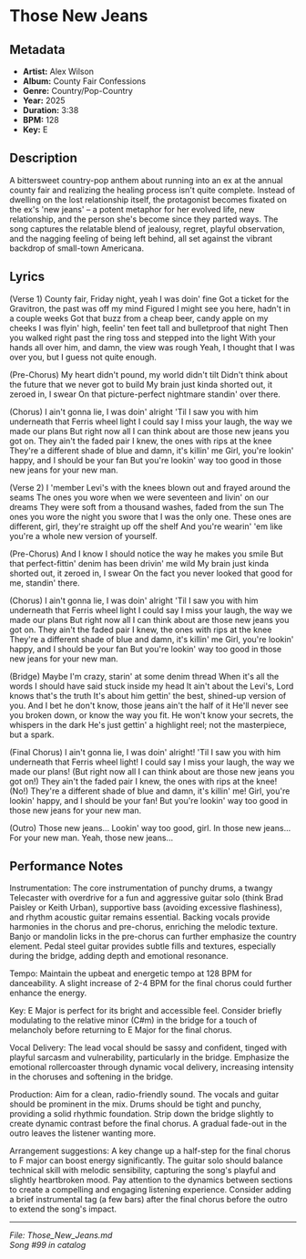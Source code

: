 # Those New Jeans

## Metadata
- **Artist:** Alex Wilson
- **Album:** County Fair Confessions
- **Genre:** Country/Pop-Country
- **Year:** 2025
- **Duration:** 3:38
- **BPM:** 128
- **Key:** E

## Description
A bittersweet country-pop anthem about running into an ex at the annual county fair and realizing the healing process isn't quite complete. Instead of dwelling on the lost relationship itself, the protagonist becomes fixated on the ex's 'new jeans' – a potent metaphor for her evolved life, new relationship, and the person she's become since they parted ways. The song captures the relatable blend of jealousy, regret, playful observation, and the nagging feeling of being left behind, all set against the vibrant backdrop of small-town Americana.

## Lyrics

(Verse 1)
County fair, Friday night, yeah I was doin' fine
Got a ticket for the Gravitron, the past was off my mind
Figured I might see you here, hadn't in a couple weeks
Got that buzz from a cheap beer, candy apple on my cheeks
I was flyin' high, feelin' ten feet tall and bulletproof that night
Then you walked right past the ring toss and stepped into the light
With your hands all over him, and damn, the view was rough
Yeah, I thought that I was over you, but I guess not quite enough.

(Pre-Chorus)
My heart didn't pound, my world didn't tilt
Didn't think about the future that we never got to build
My brain just kinda shorted out, it zeroed in, I swear
On that picture-perfect nightmare standin' over there.

(Chorus)
I ain't gonna lie, I was doin' alright
'Til I saw you with him underneath that Ferris wheel light
I could say I miss your laugh, the way we made our plans
But right now all I can think about are those new jeans you got on.
They ain't the faded pair I knew, the ones with rips at the knee
They're a different shade of blue and damn, it's killin' me
Girl, you're lookin' happy, and I should be your fan
But you're lookin' way too good in those new jeans for your new man.

(Verse 2)
I 'member Levi's with the knees blown out and frayed around the seams
The ones you wore when we were seventeen and livin' on our dreams
They were soft from a thousand washes, faded from the sun
The ones you wore the night you swore that I was the only one.
These ones are different, girl, they're straight up off the shelf
And you're wearin' 'em like you're a whole new version of yourself.

(Pre-Chorus)
And I know I should notice the way he makes you smile
But that perfect-fittin' denim has been drivin' me wild
My brain just kinda shorted out, it zeroed in, I swear
On the fact you never looked that good for me, standin' there.

(Chorus)
I ain't gonna lie, I was doin' alright
'Til I saw you with him underneath that Ferris wheel light
I could say I miss your laugh, the way we made our plans
But right now all I can think about are those new jeans you got on.
They ain't the faded pair I knew, the ones with rips at the knee
They're a different shade of blue and damn, it's killin' me
Girl, you're lookin' happy, and I should be your fan
But you're lookin' way too good in those new jeans for your new man.

(Bridge)
Maybe I'm crazy, starin' at some denim thread
When it's all the words I should have said stuck inside my head
It ain't about the Levi's, Lord knows that's the truth
It's about him gettin' the best, shined-up version of you.
And I bet he don't know, those jeans ain't the half of it
He'll never see you broken down, or know the way you fit.
He won't know your secrets, the whispers in the dark
He's just gettin' a highlight reel; not the masterpiece, but a spark.

(Final Chorus)
I ain't gonna lie, I was doin' alright!
'Til I saw you with him underneath that Ferris wheel light!
I could say I miss your laugh, the way we made our plans!
(But right now all I can think about are those new jeans you got on!)
They ain't the faded pair I knew, the ones with rips at the knee!
(No!)
They're a different shade of blue and damn, it's killin' me!
Girl, you're lookin' happy, and I should be your fan!
But you're lookin' way too good in those new jeans for your new man.

(Outro)
Those new jeans...
Lookin' way too good, girl.
In those new jeans...
For your new man.
Yeah, those new jeans...

## Performance Notes

Instrumentation: The core instrumentation of punchy drums, a twangy Telecaster with overdrive for a fun and aggressive guitar solo (think Brad Paisley or Keith Urban), supportive bass (avoiding excessive flashiness), and rhythm acoustic guitar remains essential. Backing vocals provide harmonies in the chorus and pre-chorus, enriching the melodic texture. Banjo or mandolin licks in the pre-chorus can further emphasize the country element. Pedal steel guitar provides subtle fills and textures, especially during the bridge, adding depth and emotional resonance.

Tempo: Maintain the upbeat and energetic tempo at 128 BPM for danceability. A slight increase of 2-4 BPM for the final chorus could further enhance the energy.

Key: E Major is perfect for its bright and accessible feel. Consider briefly modulating to the relative minor (C#m) in the bridge for a touch of melancholy before returning to E Major for the final chorus.

Vocal Delivery: The lead vocal should be sassy and confident, tinged with playful sarcasm and vulnerability, particularly in the bridge. Emphasize the emotional rollercoaster through dynamic vocal delivery, increasing intensity in the choruses and softening in the bridge.

Production: Aim for a clean, radio-friendly sound. The vocals and guitar should be prominent in the mix. Drums should be tight and punchy, providing a solid rhythmic foundation. Strip down the bridge slightly to create dynamic contrast before the final chorus. A gradual fade-out in the outro leaves the listener wanting more.

Arrangement suggestions: A key change up a half-step for the final chorus to F major can boost energy significantly. The guitar solo should balance technical skill with melodic sensibility, capturing the song's playful and slightly heartbroken mood. Pay attention to the dynamics between sections to create a compelling and engaging listening experience. Consider adding a brief instrumental tag (a few bars) after the final chorus before the outro to extend the song's impact.

---
*File: Those_New_Jeans.md*  
*Song #99 in catalog*
